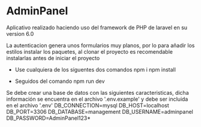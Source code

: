 # AdminPanel
Aplicativo realizado haciendo uso del framework de PHP de laravel en su version 6.0

La autenticacion genera unos formularios muy planos, por lo para añadir los estilos instalar los paquetes, al clonar el proyecto es recomendable instalarlas antes de iniciar el proyecto
- Use cualquiera de los siguentes dos comandos
npm i
npm install

- Seguidos del comando
npm run dev

Se debe crear una base de datos con las siguientes caracteristicas, dicha información se encuentra en el archivo '.env.example' y debe ser incluida en el archivo '.env'
DB_CONNECTION=mysql
DB_HOST=localhost
DB_PORT=3306
DB_DATABASE=management
DB_USERNAME=adminpanel
DB_PASSWORD=AdminPanel123*